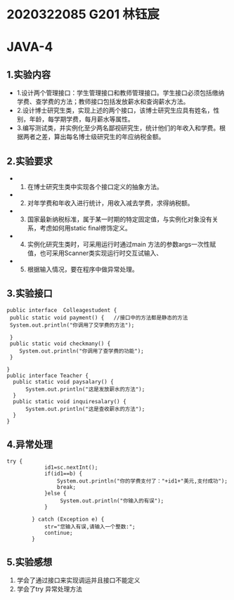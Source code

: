 # 2020322085 G201 林钰宸
# JAVA-4
## 1.实验内容
+ 1.设计两个管理接口：学生管理接口和教师管理接口。学生接口必须包括缴纳学费、查学费的方法；教师接口包括发放薪水和查询薪水方法。
+ 2.设计博士研究生类，实现上述的两个接口，该博士研究生应具有姓名，性别，年龄，每学期学费，每月薪水等属性。
+ 3.编写测试类，并实例化至少两名鄙视研究生，统计他们的年收入和学费。根据两者之差，算出每名博士级研究生的年应纳税金额。
## 2.实验要求
+ 1. 在博士研究生类中实现各个接口定义的抽象方法。
+ 2. 对年学费和年收入进行统计，用收入减去学费，求得纳税额。
+ 3. 国家最新纳税标准，属于某一时期的特定固定值，与实例化对象没有关系，考虑如何用static final修饰定义。
+ 4. 实例化研究生类时，可采用运行时通过main 方法的参数args一次性赋值，也可采用Scanner类实现运行时交互试输入、
+ 5. 根据输入情况，要在程序中做异常处理。
## 3.实验接口

```
public interface  Colleagestudent {
 public static void payment() {   //接口中的方法都是静态的方法	 
 System.out.println("你调用了交学费的方法");

 }
 public static void checkmany() {
	System.out.println("你调用了查学费的功能"); 
 }
 
}
public interface Teacher {
  public static void paysalary() {
	  System.out.println("这是发放薪水的方法");
  }
  public static void inquiresalary() {
	  System.out.println("这是查收薪水的方法");
  }
}

```
## 4.异常处理
```
try {
    		id1=sc.nextInt();
    		if(id1==b) {
    			System.out.println("你的学费支付了："+id1+"美元,支付成功");
         		break;
    		}else {
    			 System.out.println("你输入的有误");
    		}
     		
		} catch (Exception e) {
			str="您输入有误,请输入一个整数:";
			continue;
		} 	
```



## 5.实验感想
1. 学会了通过接口来实现调运并且接口不能定义
2. 学会了try 异常处理方法


